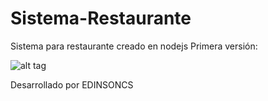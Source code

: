 # Sistema-Restaurante
Sistema para restaurante creado en nodejs
Primera versión:

![alt tag](http://i64.tinypic.com/dqjdcn.png)





Desarrollado por EDINSONCS
